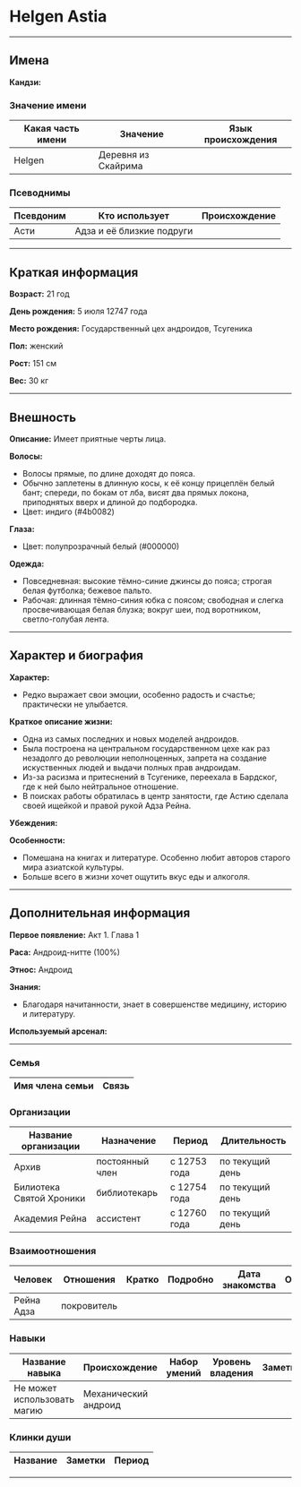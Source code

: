 # Helgen Astia

---

## Имена

**Кандзи:**

### Значение имени

| Какая часть имени | Значение            | Язык происхождения |
| ----------------- | ------------------- | ------------------ |
| Helgen            | Деревня из Скайрима |

### Псеводнимы

| Псевдоним | Кто использует            | Происхождение |
| --------- | ------------------------- | ------------- |
| Асти      | Адза и её близкие подруги |

---

## Краткая информация

**Возраст:** 21 год

**День рождения:** 5 июля 12747 года

**Место рождения:** Государственный цех андроидов, Тсугеника

**Пол:** женский

**Рост:** 151 см

**Вес:** 30 кг

---

## Внешность

**Описание:** Имеет приятные черты лица.

**Волосы:**
+ Волосы прямые, по длине доходят до пояса.
+ Обычно заплетены в длинную косы, к её концу прицеплён белый бант; спереди, по бокам от лба, висят два прямых локона, приподнятых вверх и длиной до подбородка.
+ Цвет: индиго (#4b0082)

**Глаза:**
+ Цвет: полупрозрачный белый (#000000)

**Одежда:**
+ Повседневная: высокие тёмно-синие джинсы до пояса; строгая белая футболка; бежевое пальто.
+ Рабочая: длинная тёмно-синия юбка с поясом; свободная и слегка просвечивающая белая блузка; вокруг шеи, под воротником, светло-голубая лента.

---

## Характер и биография

**Характер:**
+ Редко выражает свои эмоции, особенно радость и счастье; практически не улыбается.

**Краткое описание жизни:**
+ Одна из самых последних и новых моделей андроидов. 
+ Была построена на центральном государственном цехе как раз незадолго до революции неполноценных, запрета на создание искуственных людей и выдачи полных прав андроидам.
+ Из-за расизма и притеснений в Тсугенике, переехала в Бардског, где к ней было нейтральное отношение.
+ В поисках работы обратилась в центр занятости, где Астию сделала своей ищейкой и правой рукой Адза Рейна.

**Убеждения:**

**Особенности:**
+ Помешана на книгах и литературе. Особенно любит авторов старого мира азиатской культуры.
+ Больше всего в жизни хочет ощутить вкус еды и алкоголя.

---

## Дополнительная информация

**Первое появление:** Акт 1. Глава 1

**Раса:** Андроид-нитте (100%)

**Этнос:** Андроид

**Знания:** 
+ Благодаря начитанности, знает в совершенстве медицину, историю и литературу.

**Используемый арсенал:**

---

### Семья

| Имя члена семьи | Связь |
| --------------- | ----- |

### Организации

| Название организации     | Назначение      | Период       | Длительность    |
| ------------------------ | --------------- | ------------ | --------------- |
| Архив                    | постоянный член | с 12753 года | по текущий день |
| Билиотека Святой Хроники | библиотекарь    | с 12754 года | по текущий день |
| Академия Рейна           | ассистент       | с 12760 года | по текущий день |

### Взаимоотношения

| Человек    | Отношения   | Кратко | Подробно | Дата знакомства | Обстоятельства |
| ---------- | ----------- | ------ | -------- | --------------- | -------------- |
| Рейна Адза | покровитель |

### Навыки

| Название навыка             | Происхождение        | Набор умений | Уровень владения | Заметки |
| --------------------------- | -------------------- | ------------ | ---------------- | ------- |
| Не может использовать магию | Механический андроид |

### Клинки души

| Название | Заметки | Период |
| -------- | ------- | ------ |

---

